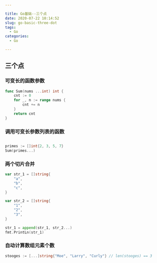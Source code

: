 ```yaml
---

title: Go基础--三个点
date: 2020-07-22 10:14:52
slug: go-basic-three-dot
tags:
  - Go
categories:
  - Go

---
```


## 三个点

### 可变长的函数参数

```go
func Sum(nums ...int) int {
	cnt := 0
	for _, n := range nums {
		cnt += n
	}
	return cnt
}
```

###  调用可变长参数列表的函数

```go

primes := []int{2, 3, 5, 7}
Sum(primes...)
```

### 两个切片合并

```go
var str_1 = []string{
	"a",
	"b",
	"c",
}

var str_2 = []string{
	"1",
	"2",
	"3",
}

str_1 = append(str_1, str_2...)
fmt.PrintLn(str_1)
```

### 自动计算数组元素个数

```go
stooges := [...]string{"Moe", "Larry", "Curly"} // len(stooges) == 3
```

